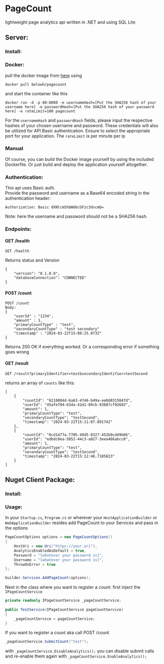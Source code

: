 # PageCount

lightweight page analytics api written in .NET and using SQL Lite

## Server:
### Install:
### Docker:
pull the docker image from [here](https://hub.docker.com/r/belowh/pagecount) using

``` Console
docker pull belowh/pagecount
```
and start the container like this
``` Console
docker run -d -p 80:8080 -e usernameHash=[Put the SHA256 hash of your username here] -e passwordHash=[Put the SHA256 hash of your password here] -e rateLimit=100 pagecount
```
For the `usernameHash` and `passwordHash` fields,
please input the respective hashes of your chosen username and password.
These credentials will also be utilized for API Basic authentication.
Ensure to select the appropriate port for your application.
The `rateLimit` is per minute per ip

### Manual 
Of course, you can build the Docker image yourself by using the included Dockerfile.
Or just build and deploy the application yourself altogether.

### Authentication:

This api uses Basic auth.   
Provide the password and username as a Base64 encoded string in the authentication header:
``` HTTP
Authorization: Basic dXNlcm5hbWU6cGFzc3dvcmQ=
```
Note: here the username and password should not be a SHA256 hash.

### Endpoints:



#### GET /health 
```http
GET /health
```
Returns status and Version
```http
{
    "version": "0.1.0.0",
    "databaseConnection": "CONNECTED"
}
```
#### POST /count
```http
POST /count
Body:
{
    "userId" : "1234",
    "amount" : 1,
    "primaryCountType" : "test",
    "secondaryCountType" : "test secondary"
    "timestamp" : "2024-03-22T15:08:25.873Z"
}
```
Returns 200 OK if everything worked. Or a corresponding error if something goes wrong

#### GET /result
```http
GET /result?primaryIdentifier=test&secondaryIdentifier=testSecond
```
returns an array of `counts` like this:
```http
[
    {
        "countId": "6210884d-6a63-4746-b49a-ee0d8315047d",
        "userId": "45afe704-63da-41d1-89cb-93687cf92683",
        "amount": 1,
        "primaryCountType": "test",
        "secondaryCountType": "testSecond",
        "timestamp": "2024-03-22T15:11:07.891742"
    },
    {
        "countId": "6cd1477a-7705-49d5-8327-452b9cd49b66",
        "userId": "edbdc0ea-5852-44c3-a027-3eea466abcc0",
        "amount": 1,
        "primaryCountType": "test",
        "secondaryCountType": "testSecond",
        "timestamp": "2024-03-22T15:12:48.7185823"
    }
]
```

## Nuget Client Package:

### Install:

### Usage: 
In your `Startup.cs`, `Program.cs`
or wherever your `HostApplicationBuilder` or `WebApplicationBuilder` resides add PageCount to your Services
and pass in the options 
```C#
PageCountOptions options = new PageCountOptions()
{
    HostUri = new Uri("https://your.uri"),
    AnalyticsEnabledAsDefault = true,
    Password = "[whatever your password is]",
    Username = "[whatever your password is]",
    ThrowOnError = true
};

builder.Services.AddPageCount(options);
```
Next in the class where you want to register a count:
first inject the `IPageCountService`
```C#
private readonly IPageCountService _pageCountService;
    
public TestService(IPageCountService pageCountService)
{
    _pageCountService = pageCountService;
}
```
If you want to register a count aka call POST /count
```C#
_pageCountService.SubmitCount("test");
```

with `_pageCountService.DisableAnalytics();` you can disable submit calls
and re-enable them again with `_pageCountService.EnableAnalytics();`

